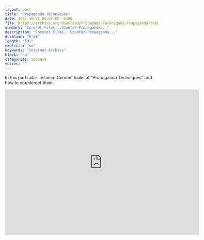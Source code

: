 ```yaml
---
layout: post
title: "Propaganda Techniques"
date: 2021-10-22 00:07:00 -0400
file: https://archive.org/download/PropagandaTechniques/PropagandaTechniques.m4v
summary: "Coronet Films...Counter-Propaganda..."
description: "Coronet Films...Counter-Propaganda..."
duration: "9:51"
length: "591"
explicit: "no" 
keywords: "Internet Archive"
block: "no" 
categories: vodcast
voices: ""
---
```


In this particular instance Coronet looks at "Propaganda Techniques" and how to counteract them.

<iframe src="https://archive.org/embed/PropagandaTechniques" width="640" height="480" frameborder="0" webkitallowfullscreen="true" mozallowfullscreen="true" allowfullscreen></iframe>






